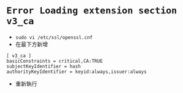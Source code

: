 # `Error Loading extension section v3_ca`

- `sudo vi /etc/ssl/openssl.cnf`
- 在最下方新增

```
[ v3_ca ]
basicConstraints = critical,CA:TRUE
subjectKeyIdentifier = hash
authorityKeyIdentifier = keyid:always,issuer:always
```

- 重新執行